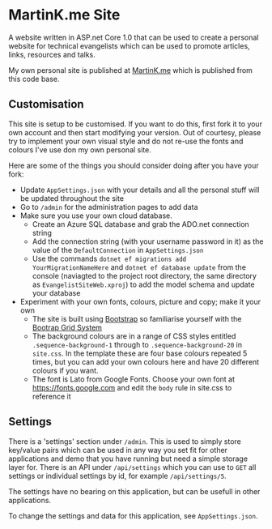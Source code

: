 # MartinK.me Site
A website written in ASP.net Core 1.0 that can be used to create a personal website for technical evangelists which can be used to promote articles, links, resources and talks. 

My own personal site is published at [MartinK.me](http://MartinK.me) which is published from this code base.

## Customisation
This site is setup to be customised. If you want to do this, first fork it to your own account and then start modifying your version. Out of courtesy, please try to implement your own visual style and do not re-use the fonts and colours I've use don my own personal site.

Here are some of the things you should consider doing after you have your fork:
* Update `AppSettings.json` with your details and all the personal stuff will be updated throughout the site
* Go to `/admin` for the administration pages to add data
* Make sure you use your own cloud database. 
  * Create an Azure SQL database and grab the ADO.net connection string
  * Add the connection string (with your username password in it) as the value of the `DefaultConnection` in `AppSettings.json`
  * Use the commands `dotnet ef migrations add YourMigrationNameHere` and `dotnet ef database update` from the console (naviagted to the project root directory, the same directory as `EvangelistSiteWeb.xproj`) to add the model schema and update your database
* Experiment with your own fonts, colours, picture and copy; make it your own
  * The site is built using [Bootstrap](http://getbootstrap.com/) so familiarise yourself with the [Bootrap Grid System](http://getbootstrap.com/css/#grid)
  * The background colours are in a range of CSS styles entitled `.sequence-background-1` through to `.sequence-background-20` in `site.css`. In the template these are four base colours repeated 5 times, but you can add your own colours here and have 20 different colours if you want.
  * The font is Lato from Google Fonts. Choose your own font at https://fonts.google.com and edit the `body` rule in site.css to reference it

## Settings
There is a 'settings' section under `/admin`. This is used to simply store key/value pairs which can be used in any way you set fit for other applications and demo that you have running but need a simple storage layer for. There is an API under `/api/settings` which you can use to `GET` all settings or individual settings by id, for example `/api/settings/5`. 

The settings have no bearing on this application, but can be usefull in other applications.

To change the settings and data for this application, see `AppSettings.json`.
